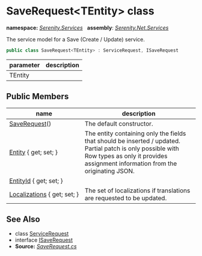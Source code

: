 # SaveRequest&lt;TEntity&gt; class
**namespace:** *[Serenity.Services](../README.md#serenity.services-namespace)*   **assembly**: *[Serenity.Net.Services](../README.md)*

The service model for a Save (Create / Update) service.

```csharp
public class SaveRequest<TEntity> : ServiceRequest, ISaveRequest
```

| parameter | description |
| --- | --- |
| TEntity |  |

## Public Members

| name | description |
| --- | --- |
| [SaveRequest](SaveRequest-1/SaveRequest.md)() | The default constructor. |
| [Entity](SaveRequest-1/Entity.md) { get; set; } | The entity containing only the fields that should be inserted / updated. Partial patch is only possible with Row types as only it provides assignment information from the originating JSON. |
| [EntityId](SaveRequest-1/EntityId.md) { get; set; } |  |
| [Localizations](SaveRequest-1/Localizations.md) { get; set; } | The set of localizations if translations are requested to be updated. |

## See Also

* class [ServiceRequest](ServiceRequest.md)
* interface [ISaveRequest](ISaveRequest.md)
* **Source:** *[SaveRequest.cs](https://github.com/serenity-is/Serenity/blob/master/src/Serenity.Net.Services/Models/SaveRequest.cs)*